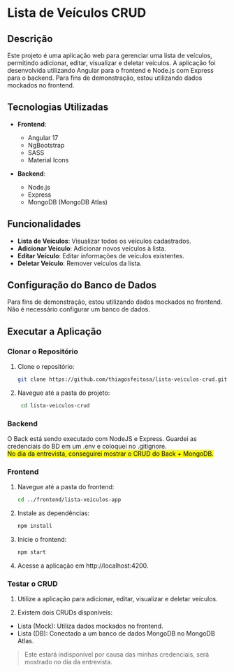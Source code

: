 # Lista de Veículos CRUD

## Descrição

Este projeto é uma aplicação web para gerenciar uma lista de veículos, permitindo adicionar, editar, visualizar e deletar veículos. A aplicação foi desenvolvida utilizando Angular para o frontend e Node.js com Express para o backend. Para fins de demonstração, estou utilizando dados mockados no frontend.

## Tecnologias Utilizadas

- **Frontend**:
  - Angular 17
  - NgBootstrap
  - SASS
  - Material Icons

- **Backend**:
  - Node.js
  - Express
  - MongoDB (MongoDB Atlas)

## Funcionalidades

- **Lista de Veículos**: Visualizar todos os veículos cadastrados.
- **Adicionar Veículo**: Adicionar novos veículos à lista.
- **Editar Veículo**: Editar informações de veículos existentes.
- **Deletar Veículo**: Remover veículos da lista.

## Configuração do Banco de Dados

Para fins de demonstração, estou utilizando dados mockados no frontend. Não é necessário configurar um banco de dados.

## Executar a Aplicação

### Clonar o Repositório

1. Clone o repositório:
   ```bash
   git clone https://github.com/thiagosfeitosa/lista-veiculos-crud.git

2. Navegue até a pasta do projeto:
   ```bash
    cd lista-veiculos-crud

### Backend
O Back está sendo executado com NodeJS e Express. Guardei as credenciais do BD em um .env e coloquei no .gitignore.<br>
<mark>No dia da entrevista, conseguirei mostrar o CRUD do Back + MongoDB.</mark>

### Frontend
1. Navegue até a pasta do frontend:
    ```bash
    cd ../frontend/lista-veiculos-app

2. Instale as dependências:
    ```bash
    npm install

3. Inicie o frontend:
    ```bash
    npm start

4. Acesse a aplicação em http://localhost:4200.

### Testar o CRUD
1. Utilize a aplicação para adicionar, editar, visualizar e deletar veículos.

2. Existem dois CRUDs disponíveis:
 - Lista (Mock): Utiliza dados mockados no frontend.
 - Lista (DB): Conectado a um banco de dados MongoDB no MongoDB Atlas.
 > Este estará indisponível por causa das minhas credenciais, será mostrado no dia da entrevista.

